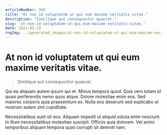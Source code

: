 ```yaml
---
articleNumber: 268
title: "At non id voluptatem ut qui eum maxime veritatis vitae."
description: "Similique aut consequuntur quaerat."
slug: 'at-non-id-voluptatem-ut-qui-eum-maxime-veritatis-vitae.'
date: 2021-05-19
rngImg: ../generated_images/at-non-id-voluptatem-ut-qui-eum-maxime-veritatis-vitae..jpg
---
```


# At non id voluptatem ut qui eum maxime veritatis vitae.

> Similique aut consequuntur quaerat.

Qui ea aliquam autem ipsum qui et. Minus tempora quod. Quia vero totam id quasi perferendis nemo quos atque. Dolore molestiae enim eos. Sed maiores corporis quia praesentium ex. Nulla eos deserunt sed explicabo ut nostrum autem sint cupiditate.
 Necessitatibus sunt sit eos. Aliquam impedit ut aliquid soluta enim nesciunt. In illum necessitatibus molestiae suscipit. Officiis quia dolorem. Vel animi temporibus aliquam tempora quas corrupti sit deleniti nam.

